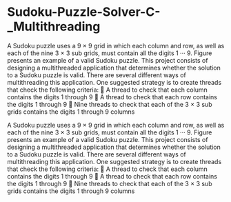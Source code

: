 # Sudoku-Puzzle-Solver-C-_Multithreading

A Sudoku puzzle uses a 9 × 9 grid in which each column and
row, as well as each of the nine 3 × 3 sub grids, must contain all
the digits 1 ··· 9. Figure presents an example of a valid Sudoku
puzzle. This project consists of designing a multithreaded
application that determines whether the solution to a Sudoku
puzzle is valid. There are several different ways of
multithreading this application. One suggested strategy is to
create threads that check the following criteria:
 A thread to check that each column contains the digits 1
through 9
 A thread to check that each row contains the digits 1
through 9
 Nine threads to check that each of the 3 × 3 sub grids contains the digits 1
through 9 columns


A Sudoku puzzle uses a 9 × 9 grid in which each column and
row, as well as each of the nine 3 × 3 sub grids, must contain all
the digits 1 ··· 9. Figure presents an example of a valid Sudoku
puzzle. This project consists of designing a multithreaded
application that determines whether the solution to a Sudoku
puzzle is valid. There are several different ways of
multithreading this application. One suggested strategy is to
create threads that check the following criteria:
 A thread to check that each column contains the digits 1
through 9
 A thread to check that each row contains the digits 1
through 9
 Nine threads to check that each of the 3 × 3 sub grids contains the digits 1
through 9 columns
